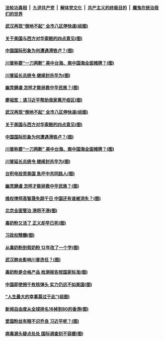 ####  [法轮功真相](../../../../basic/blob/master/README.md?t=05161902) &nbsp;|&nbsp; [九评共产党](../../../../9ping.md/blob/master/README.md?t=05161902) &nbsp;|&nbsp; [解体党文化](../../../../jtdwh.md/blob/master/README.md?t=05161902)  &nbsp;|&nbsp; [共产主义的终极目的](../../../../gczydzjmd.md/blob/master/README.md?t=05161902) &nbsp;|&nbsp; [魔鬼在统治我们的世界](../../../../mgztzwmdsj.md/blob/master/README.md?t=05161902) 

#### [武汉再现“倒地不起” 全市八区停快递(组图)](../pages/p4/933408.md?t=05161902) 

#### [关于美国与西方对华索赔的四点意见(图)](../pages/p4/933407.md?t=05161902) 

#### [中国国际形象为何遭遇滑铁卢？(图)](../pages/p4/933405.md?t=05161902) 

#### [川普称要“一刀两断” 美中台海、南中国海全面摊牌？(图)](../pages/p4/933400.md?t=05161902) 

#### [川普延长总统令 继续封杀华为(图)](../pages/p4/933403.md?t=05161902) 

#### [幽灵肆虐 怎样才能拯救中华民族？(图)](../pages/p4/933380.md?t=05161902) 

#### [廖祖笙：请习近平帮助我家离开疫区(图)](../pages/p4/933426.md?t=05161902) 

#### [武汉再现“倒地不起” 全市八区停快递(组图)](../pages/p4/933408.md?t=05161902) 

#### [关于美国与西方对华索赔的四点意见(图)](../pages/p4/933407.md?t=05161902) 

#### [中国国际形象为何遭遇滑铁卢？(图)](../pages/p4/933405.md?t=05161902) 

#### [川普称要“一刀两断” 美中台海、南中国海全面摊牌？(图)](../pages/p4/933400.md?t=05161902) 

#### [川普延长总统令 继续封杀华为(图)](../pages/p4/933403.md?t=05161902) 

#### [台积电投资美国 急坏中共同路人(图)](../pages/p4/933406.md?t=05161902) 

#### [幽灵肆虐 怎样才能拯救中华民族？(图)](../pages/p4/933380.md?t=05161902) 

#### [维权律师高智晟失踪千日 中国还有谁被消失？(图)](../pages/p4/933291.md?t=05161902) 

#### [北京全面管治 港将不港(图)](../pages/p4/933292.md?t=05161902) 

#### [毒奶粉又活了 正义却早已死(图)](../pages/p4/933295.md?t=05161902) 

#### [习政权精髓(图)](../pages/p4/933290.md?t=05161902) 

#### [从毒奶粉到假奶粉 12年改了一个字(图)](../pages/p4/933297.md?t=05161902) 

#### [武汉肺炎影响川普连任？(图)](../pages/p4/933289.md?t=05161902) 

#### [毒奶粉是合格产品 检测报告按国家标准(图)](../pages/p4/933296.md?t=05161902) 

#### [中国即使拥千枚核弹头 实力仍远不如美国(图)](../pages/p4/933205.md?t=05161902) 

#### [“人生最大的幸事莫过于此”(组图)](../pages/p4/933126.md?t=05161902) 

#### [新闻自由度从全球排名18掉到80的香港(图)](../pages/p4/933215.md?t=05161902) 

#### [爱国粉丝有眼不识乔良 习近平呢？(图)](../pages/p4/933211.md?t=05161902) 

#### [病毒源头疑点处处 国际调查刻不容缓(图)](../pages/p4/933209.md?t=05161902) 

